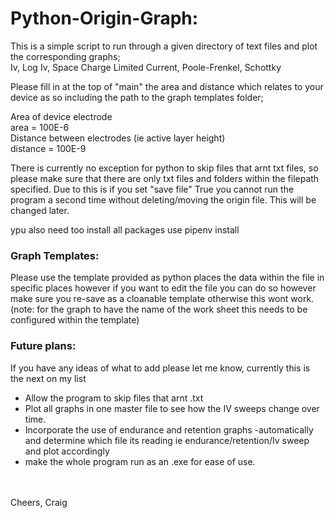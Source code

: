# Python-Origin-Graph:

This is a simple script to run through a given directory of text files and plot the corresponding graphs; <br />
Iv, Log Iv, Space Charge Limited Current, Poole-Frenkel, Schottky

Please fill in at the top of "main" the area and distance which relates to your device as so including
the path to the graph templates folder;


Area of device electrode <br />
area = 100E-6 <br />
Distance between electrodes (ie active layer height) <br />
distance = 100E-9 <br />

There is currently no exception for python to skip files that arnt txt files, so please make sure that there are only 
txt files and folders within the filepath specified. Due to this is if you set "save file" True you cannot run the
program a second time without deleting/moving the origin file. This will be changed later. 

ypu also need too install all packages use pipenv install

### Graph Templates:

Please use the template provided as python places the data within the file in specific places however if you want to
edit the file you can do so however make sure you re-save as a cloanable template otherwise this wont work.
(note: for the graph to have the name of the work sheet this needs to be configured within the template)


### Future plans:

If you have any ideas of what to add please let me know, currently this is the next on my list
- Allow the program to skip files that arnt .txt
- Plot all graphs in one master file to see how the IV sweeps change over time. 
- Incorporate the use of endurance and retention graphs
    -automatically and determine which file its reading ie endurance/retention/Iv sweep and plot accordingly
- make the whole program run as an .exe for ease of use. 
<br />
<br />
Cheers, Craig


